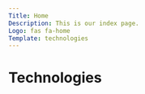 ```yaml
---
Title: Home
Description: This is our index page.
Logo: fas fa-home
Template: technologies
---
```


# Technologies